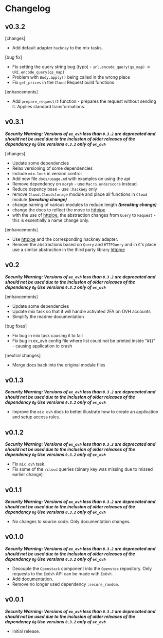 # Changelog


## v0.3.2

[changes]
- Add default adapter `hackney` to the mix tasks.

[bug fix]
- Fix setting the query string bug (typo) - `url.encode_query(qs_map)` -> `URI.encode_query(qs_map)`
- Problem with `Body.apply()` being called in the wrong place
- Fix `get_prices` in the `Cloud` Request build functions

[enhancements]
- Add `prepare_request/2` function - prepares the request without sending it. Applies standard transformations.

## v0.3.1

***Security Warning: Versions of `ex_ovh` less than `0.3.2` are deprecated and should not be used
due to the inclusion of older releases of the dependency `Og` Use versions `0.3.2` only of `ex_ovh`***

[changes]
- Update some dependencies
- Relax versioning of some dependencies
- Include `mix.lock` in version control
- Add new file `docs/usage.md` with examples on using the api
- Remove dependency on `morph` - use `Macro.underscore` instead.
- Reduce depency base - use `:hackney` only
- remove `Cloud.Cloudstorage` module and place all functions in `Cloud` module ***(breaking change)***
- change naming of various modules to reduce length ***(breaking change)***
- change the docs to reflect the move to [httpipe](https://hex.pm/packages/httpipe)
- with the use of [httpipe](https://hex.pm/packages/httpipe), the abstraction changes from `Query` to `Request` -
this is essentially a name change only.

[enhancements]
- Use [httpipe](https://hex.pm/packages/httpipe) and the corresponding hackney adapter.
- Remove the abstractions based on `Query` and `HTTPQuery` and in it's place use a similar abstraction
in the third party library [httpipe](https://hex.pm/packages/httpipe)


## v0.2

***Security Warning: Versions of `ex_ovh` less than `0.3.2` are deprecated and should not be used
due to the inclusion of older releases of the dependency `Og` Use versions `0.3.2` only of `ex_ovh`***

[enhancements]
- Update some dependencies
- Update mix task so that it will handle activated 2FA on OVH accounts
- Simplify the readme documentation

[bug fixes]
- Fix bug in mix task causing it to fail
- Fix bug in ex_ovh config file where list could not be printed inside "#{}" - causing application to crash

[neutral changes]
- Merge docs back into the original module files

## v0.1.3

***Security Warning: Versions of `ex_ovh` less than `0.3.2` are deprecated and should not be used
due to the inclusion of older releases of the dependency `Og` Use versions `0.3.2` only of `ex_ovh`***

- Improve the `mix ovh` docs to better illustrate how to create an application and setup access rules.

## v0.1.2

***Security Warning: Versions of `ex_ovh` less than `0.3.2` are deprecated and should not be used
due to the inclusion of older releases of the dependency `Og` Use versions `0.3.2` only of `ex_ovh`***

- Fix `mix ovh` task.
- Fix some of the `/cloud` queries (binary key was missing due to missed earlier change)


## v0.1.1

***Security Warning: Versions of `ex_ovh` less than `0.3.2` are deprecated and should not be used
due to the inclusion of older releases of the dependency `Og` Use versions `0.3.2` only of `ex_ovh`***

- No changes to source code. Only documentation changes.


## v0.1.0

***Security Warning: Versions of `ex_ovh` less than `0.3.2` are deprecated and should not be used
due to the inclusion of older releases of the dependency `Og` Use versions `0.3.2` only of `ex_ovh`***

- Decouple the `Openstack` component into the `Openstex` repository.
Only requests to the `ExOvh` API can be made with `ExOvh`.
- Add documentation.
- Remove no longer used dependency `:secure_random`.


## v0.0.1

***Security Warning: Versions of `ex_ovh` less than `0.3.2` are deprecated and should not be used
due to the inclusion of older releases of the dependency `Og` Use versions `0.3.2` only of `ex_ovh`***

- Initial release.